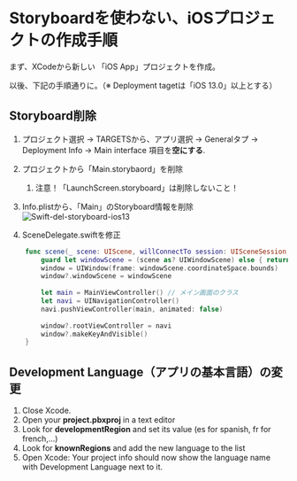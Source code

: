 # Storyboardを使わない、iOSプロジェクトの作成手順

まず、XCodeから新しい 「iOS App」プロジェクトを作成。

以後、下記の手順通りに。（※ Deployment tagetは「iOS 13.0」以上とする）

## Storyboard削除

1. プロジェクト選択 → TARGETSから、アプリ選択 → Generalタプ → Deployment Info → Main interface 項目を**空にする**.

1. プロジェクトから「Main.storybaord」を削除
   1. 注意！「LaunchScreen.storyboard」は削除しないこと！

1. Info.plistから、「Main」のStoryboard情報を削除<br/>
![Swift-del-storyboard-ios13](https://sizuha.github.io/devdog/images/Swift-del-storyboard-ios13.png)

1. SceneDelegate.swiftを修正
```swift
    func scene(_ scene: UIScene, willConnectTo session: UISceneSession, options connectionOptions: UIScene.ConnectionOptions) {
        guard let windowScene = (scene as? UIWindowScene) else { return }
        window = UIWindow(frame: windowScene.coordinateSpace.bounds)
        window?.windowScene = windowScene
        
        let main = MainViewController() // メイン画面のクラス
        let navi = UINavigationController()
        navi.pushViewController(main, animated: false)
        
        window?.rootViewController = navi        
        window?.makeKeyAndVisible()
    }
```

## Development Language（アプリの基本言語）の変更

1. Close Xcode.
1. Open your **project.pbxproj** in a text editor
1. Look for **developmentRegion** and set its value (es for spanish, fr for french,...)
1. Look for **knownRegions** and add the new language to the list
1. Open Xcode: Your project info should now show the language name with Development Language next to it.
